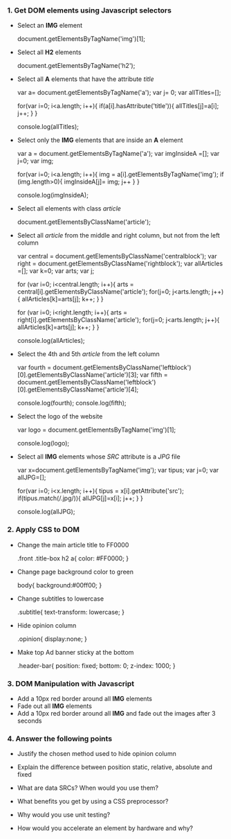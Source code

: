 ### 1. Get DOM elements using Javascript selectors

* Select an __IMG__ element

	document.getElementsByTagName('img')[1];

* Select all __H2__ elements

	document.getElementsByTagName('h2');
	
* Select all __A__ elements that have the attribute _title_

	var a= document.getElementsByTagName('a');
	var j= 0;
	var allTitles=[];

	for(var i=0; i<a.length; i++){
		if(a[i].hasAttribute('title')){
	  		allTitles[j]=a[i];
	  		j++;
		}
	}

	console.log(allTitles);
	
* Select only the __IMG__ elements that are inside an __A__ element

	var a = document.getElementsByTagName('a');
	var imgInsideA =[];
	var j=0;
	var img;

	for(var i=0; i<a.length; i++){
		img = a[i].getElementsByTagName('img');
		if (img.length>0){
			imgInsideA[j]= img;
			j++
		}
	}

	console.log(imgInsideA);
	
* Select all elements with class _article_

	document.getElementsByClassName('article');
	
* Select all _article_ from the middle and right column, but not from the left column
	
	var central = document.getElementsByClassName('centralblock');
	var right = document.getElementsByClassName('rightblock');
	var allArticles =[];
	var k=0;
	var arts;
	var j;

	for (var i=0; i<central.length; i++){
		arts = central[i].getElementsByClassName('article');
		for(j=0; j<arts.length; j++){
	  		allArticles[k]=arts[j];
	  		k++;
		}
	}

	for (var i=0; i<right.length; i++){
		arts = right[i].getElementsByClassName('article');
		for(j=0; j<arts.length; j++){
		  allArticles[k]=arts[j];
		  k++;
		}
	}

	console.log(allArticles);

* Select the 4th and 5th _article_ from the left column

	var fourth = document.getElementsByClassName('leftblock')[0].getElementsByClassName('article')[3];
	var fifth = document.getElementsByClassName('leftblock')[0].getElementsByClassName('article')[4];
	
	console.log(fourth);
	console.log(fifth);

* Select the logo of the website

	var logo = document.getElementsByTagName('img')[1];
	
	console.log(logo);
	
* Select all __IMG__ elements whose _SRC_ attribute is a _JPG_ file

	var x=document.getElementsByTagName('img');
	var tipus;
	var j=0;
	var allJPG=[];

	for(var i=0; i<x.length; i++){
		tipus = x[i].getAttribute('src');
		if(tipus.match(/.jpg/)){
			allJPG[j]=x[i];
			j++;
		}
	}

	console.log(allJPG);

### 2. Apply CSS to DOM

* Change the main article title to FF0000

	.front .title-box h2 a{
		color: #FF0000;
	}

* Change page background color to green

	body{
		background:#00ff00;
	}

* Change subtitles to lowercase

	.subtitle{
		text-transform: lowercase;
	}

* Hide opinion column

	.opinion{
		display:none;
	}

* Make top Ad banner sticky at the bottom

	.header-bar{
		position: fixed;
		bottom: 0;
		z-index: 1000;
	}


### 3. DOM Manipulation with Javascript

* Add a 10px red border around all __IMG__ elements 
* Fade out all __IMG__ elements
* Add a 10px red border around all __IMG__ and fade out the images after 3 seconds

### 4. Answer the following points

* Justify the chosen method used to hide opinion column
	
* Explain the difference between position static, relative, absolute and fixed

* What are data SRCs? When would you use them?

* What benefits you get by using a CSS preprocessor?

* Why would you use unit testing?

* How would you accelerate an element by hardware and why?




